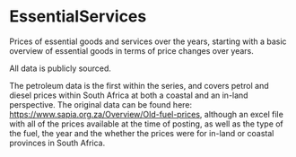 # EssentialServices
Prices of essential goods and services over the years, starting with a basic overview of essential goods in terms of price changes over years.

All data is publicly sourced.

The petroleum data is the first within the series, and covers petrol and diesel prices within South Africa at both a coastal and an in-land perspective.
The original data can be found here: https://www.sapia.org.za/Overview/Old-fuel-prices, although an excel file with all of the prices available at the time of posting, as well as the type of the fuel, the year and the whether the prices were for in-land or coastal provinces in South Africa.

